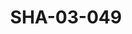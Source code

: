 ---
pid: SHA-03-049
title: SHA-03-049
language: en
collection: Sharhabil Ahmed
original_label: 
rights: Sharhabil Ahmed
location_of_original: Sharhabil Ahmed
photographer_or_studio: 
scanned_from: photograph 6.6 by 12.2
_date: early 2000s
location: Egypt, Cairo
description: advertisement for Sharhabil Ahmed concert
additional_notes: 
permission_display: 'yes'
on_server: 'no'
on_website: 'no'
permalink: /archive/en/sha-03-049.html
layout: photo-page
---